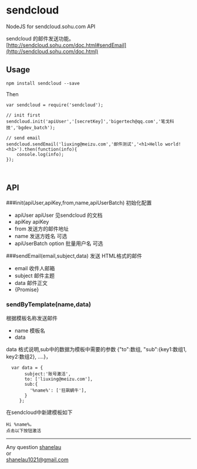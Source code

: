 # sendcloud
NodeJS for sendcloud.sohu.com API 

sendcloud 的邮件发送功能。 [http://sendcloud.sohu.com/doc.html#sendEmail](http://sendcloud.sohu.com/doc.html)


## Usage



```
npm install sendcloud --save
```

Then 

```
var sendcloud = require('sendcloud');

// init first
sendcloud.init('apiUser','[secretKey]','bigertech@qq.com','笔戈科技','bgdev_batch');

// send email
sendcloud.sendEmail('liuxing@meizu.com','邮件测试','<h1>Hello world!<h1>').then(function(info){
	console.log(info);
});



```


## API

###init(apiUser,apiKey,from,name,apiUserBatch)
初始化配置


 * apiUser  apiUser 见sendcloud 的文档 
 * apiKey  apiKey 
 * from  发送方的邮件地址
 * name  发送方姓名				   可选
 * apiUserBatch  option 批量用户名  可选

###sendEmail(email,subject,data)
发送 HTML格式的邮件

 * email 收件人邮箱
 * subject 邮件主题
 * data  邮件正文
 * {Promise}

### sendByTemplate(name,data) 
根据模板名称发送邮件

* name  模板名
* data
 
 
 data 格式说明,sub中的数据为模板中需要的参数
 {"to":数组, "sub":{key1:数组1, key2:数组2}, ....}，

 ```
   var data = {
        subject:'账号激活',
        to: ['liuxing@meizu.com'],
        sub:{
          '%name%': ['狂飙蜗牛'],
        }
      };
 ```


 在sendcloud中新建模板如下
 
 ```
 Hi %name%。
 点击以下按钮激活
 
 ```



- - - - -

Any question [shanelau](http://weibo.com/kissliux)  
or  
shanelau1021@gmail.com

